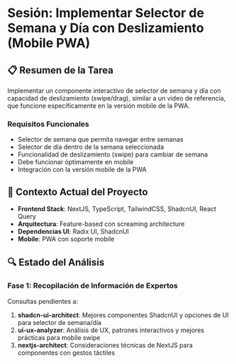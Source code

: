 # Sesión: Implementar Selector de Semana y Día con Deslizamiento (Mobile PWA)

## 📋 Resumen de la Tarea

Implementar un componente interactivo de selector de semana y día con capacidad de deslizamiento (swipe/drag), similar a un video de referencia, que funcione específicamente en la versión mobile de la PWA.

### Requisitos Funcionales

- Selector de semana que permita navegar entre semanas
- Selector de día dentro de la semana seleccionada
- Funcionalidad de deslizamiento (swipe) para cambiar de semana
- Debe funcionar óptimamente en mobile
- Integración con la versión mobile de la PWA

## 📁 Contexto Actual del Proyecto

- **Frontend Stack**: NextJS, TypeScript, TailwindCSS, ShadcnUI, React Query
- **Arquitectura**: Feature-based con screaming architecture
- **Dependencias UI**: Radix UI, ShadcnUI
- **Mobile**: PWA con soporte mobile

## 🔍 Estado del Análisis

### Fase 1: Recopilación de Información de Expertos

Consultas pendientes a:
1. **shadcn-ui-architect**: Mejores componentes ShadcnUI y opciones de UI para selector de semana/día
2. **ui-ux-analyzer**: Análisis de UX, patrones interactivos y mejores prácticas para mobile swipe
3. **nextjs-architect**: Consideraciones técnicas de NextJS para componentes con gestos táctiles

